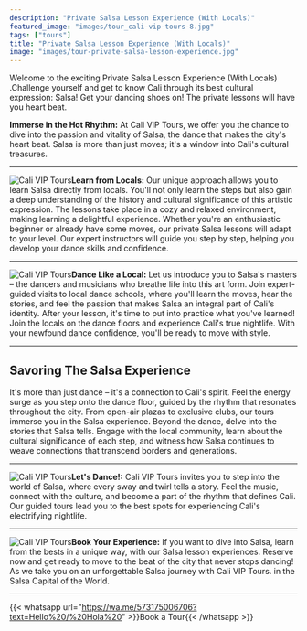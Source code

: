 ```yaml
---
description: "Private Salsa Lesson Experience (With Locals)"
featured_image: "images/tour_cali-vip-tours-8.jpg"
tags: ["tours"]
title: "Private Salsa Lesson Experience (With Locals)"
image: "images/tour-private-salsa-lesson-experience.jpg"
---
```


Welcome to the exciting Private Salsa Lesson Experience (With Locals) .Challenge yourself and get to know Cali through its best cultural expression: Salsa! Get your dancing shoes on! The private lessons will have you heart beat.

**Immerse in the Hot Rhythm:** At Cali VIP Tours, we offer you the chance to dive into the passion and vitality of Salsa, the dance that makes the city's heart beat. Salsa is more than just moves; it's a window into Cali's cultural treasures.

---

![Cali VIP Tours](/images/tour_entry_4.jpg)**Learn from Locals:** Our unique approach allows you to learn Salsa directly from locals. You'll not only learn the steps but also gain a deep understanding of the history and cultural significance of this artistic expression. The lessons take place in a cozy and relaxed environment, making learning a delightful experience. Whether you're an enthusiastic beginner or already have some moves, our private Salsa lessons will adapt to your level. Our expert instructors will guide you step by step, helping you develop your dance skills and confidence.

---

![Cali VIP Tours](/images/tour_entry_5.jpg)**Dance Like a Local:** Let us introduce you to Salsa's masters – the dancers and musicians who breathe life into this art form. Join expert-guided visits to local dance schools, where you'll learn the moves, hear the stories, and feel the passion that makes Salsa an integral part of Cali's identity. After your lesson, it's time to put into practice what you've learned! Join the locals on the dance floors and experience Cali's true nightlife. With your newfound dance confidence, you'll be ready to move with style.

---

## Savoring The Salsa Experience

It's more than just dance – it's a connection to Cali's spirit. Feel the energy surge as you step onto the dance floor, guided by the rhythm that resonates throughout the city. From open-air plazas to exclusive clubs, our tours immerse you in the Salsa experience. Beyond the dance, delve into the stories that Salsa tells. Engage with the local community, learn about the cultural significance of each step, and witness how Salsa continues to weave connections that transcend borders and generations.

---

![Cali VIP Tours](/images/tour_entry_6.jpg)**Let's Dance!:** Cali VIP Tours invites you to step into the world of Salsa, where every sway and twirl tells a story. Feel the music, connect with the culture, and become a part of the rhythm that defines Cali. Our guided tours lead you to the best spots for experiencing Cali's electrifying nightlife. 

---

![Cali VIP Tours](/images/tour_entry_7.jpg)**Book Your Experience:** If you want to dive into Salsa, learn from the bests in a unique way, with our Salsa lesson experiences. Reserve now and get ready to move to the beat of the city that never stops dancing! As we take you on an unforgettable Salsa journey with Cali VIP Tours. in the Salsa Capital of the World.

---

{{< whatsapp url="https://wa.me/573175006706?text=Hello%20/%20Hola%20" >}}Book a Tour{{< /whatsapp >}}